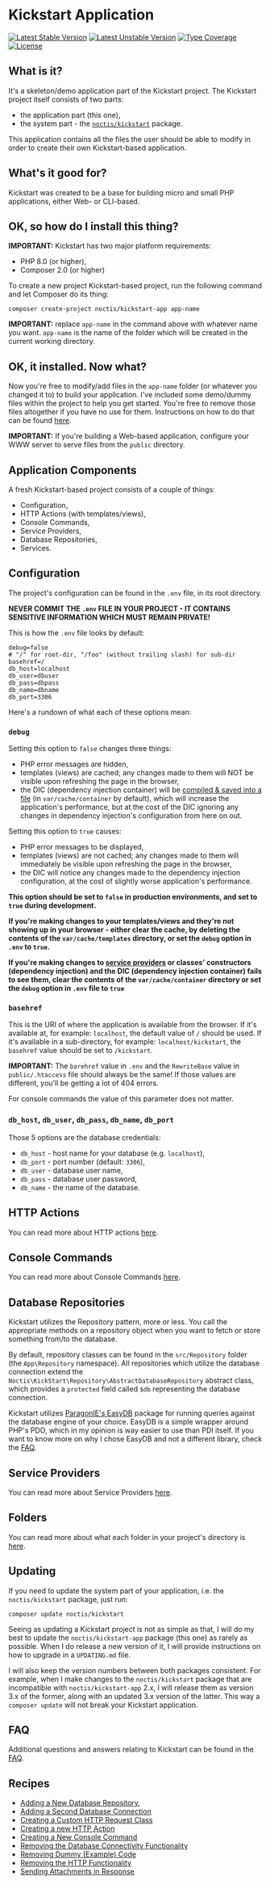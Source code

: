 # Kickstart Application

[![Latest Stable Version](https://poser.pugx.org/noctis/kickstart-app/v)](//packagist.org/packages/noctis/kickstart-app)
[![Latest Unstable Version](https://poser.pugx.org/noctis/kickstart-app/v/unstable)](//packagist.org/packages/noctis/kickstart-app)
[![Type Coverage](https://shepherd.dev/github/Noctis/kickstart-app/coverage.svg)](https://shepherd.dev/github/Noctis/kickstart-app)
[![License](https://poser.pugx.org/noctis/kickstart-app/license)](//packagist.org/packages/noctis/kickstart-app)

## What is it?

It's a skeleton/demo application part of the Kickstart project. The Kickstart project itself consists of two parts:

* the application part (this one),
* the system part - the [`noctis/kickstart`](https://github.com/Noctis/kickstart) package.

This application contains all the files the user should be able to modify in order to create their own Kickstart-based 
application.

## What's it good for?

Kickstart was created to be a base for building micro and small PHP applications, either Web- or CLI-based.  

## OK, so how do I install this thing?

**IMPORTANT:** Kickstart has two major platform requirements:

* PHP 8.0 (or higher),
* Composer 2.0 (or higher)

To create a new project Kickstart-based project, run the following command and let Composer do its thing:

```shell
composer create-project noctis/kickstart-app app-name
```

**IMPORTANT:** replace `app-name` in the command above with whatever name you want. `app-name` is the name of the folder 
which will be created in the current working directory.

## OK, it installed. Now what?

Now you're free to modify/add files in the `app-name` folder (or whatever you changed it to) to build your application. 
I've included some demo/dummy files within the project to help you get started. You're free to remove those files 
altogether if you have no use for them. Instructions on how to do that can be found 
[here](docs/cookbook/Removing_Dummy_Code.md).

**IMPORTANT:** If you're building a Web-based application, configure your WWW server to serve files from the `public` 
directory.

## Application Components

A fresh Kickstart-based project consists of a couple of things:

* Configuration,
* HTTP Actions (with templates/views),
* Console Commands,
* Service Providers,
* Database Repositories,
* Services.

## Configuration

The project's configuration can be found in the `.env` file, in its root directory.

**NEVER COMMIT THE `.env` FILE IN YOUR PROJECT - IT CONTAINS SENSITIVE INFORMATION WHICH MUST REMAIN PRIVATE!**

This is how the `.env` file looks by default:

```dotenv
debug=false
# "/" for root-dir, "/foo" (without trailing slash) for sub-dir
basehref=/
db_host=localhost
db_user=dbuser
db_pass=dbpass
db_name=dbname
db_port=3306
```

Here's a rundown of what each of these options mean:

### `debug`

Setting this option to `false` changes three things:

* PHP error messages are hidden,
* templates (views) are cached; any changes made to them will NOT be visible upon refreshing the page in the browser,
* the DIC (dependency injection container) will be 
  [compiled & saved into a file](https://php-di.org/doc/performances.html#deployment-in-production) 
  (in `var/cache/container` by default), which will increase the application's performance, but at the cost of the DIC 
  ignoring any changes in dependency injection's configuration from here on out.

Setting this option to `true` causes:

* PHP error messages to be displayed,
* templates (views) are not cached; any changes made to them will immediately be visible upon refreshing the page in the
  browser,
* the DIC will notice any changes made to the dependency injection configuration, at the cost of slightly worse
  application's performance.

**This option should be set to `false` in production environments, and set to `true` during development.**

**If you're making changes to your templates/views and they're not showing up in your browser - either clear the cache,
by deleting the contents of the `var/cache/templates` directory, or set the `debug` option in `.env` to `true`.**

**If you're making changes to [service providers](docs/Service_Providers.md) or classes' constructors (dependency 
injection) and the DIC (dependency injection container) fails to see them, clear the contents of the 
`var/cache/container` directory or set the `debug` option in `.env` file to `true`**  

### `basehref`

This is the URI of where the application is available from the browser. If it's available at, for example:
`localhost`, the default value of `/` should be used. If it's available in a sub-directory, for example: 
`localhost/kickstart`, the `basehref` value should be set to `/kickstart`.

**IMPORTANT:** The `barehref` value in `.env` and the `RewriteBase` value in `public/.htaccess` file should always be 
the same! If those values are different, you'll be getting a lot of 404 errors.

For console commands the value of this parameter does not matter.

### `db_host`, `db_user`, `db_pass`, `db_name`, `db_port`

Those 5 options are the database credentials:

* `db_host` - host name for your database (e.g. `localhost`),
* `db_port` - port number (default: `3306`),
* `db_user` - database user name,
* `db_pass` - database user password,
* `db_name` - the name of the database.

## HTTP Actions

You can read more about HTTP actions [here](docs/HTTP.md).

## Console Commands

You can read more about Console Commands [here](docs/Console.md).

## Database Repositories

Kickstart utilizes the Repository pattern, more or less. You call the appropriate methods on a repository object when
you want to fetch or store something from/to the database. 

By default, repository classes can be found in the `src/Repository` folder (the `App\Repository` namespace). All 
repositories which utilize the database connection extend the `Noctis\KickStart\Repository\AbstractDatabaseRepository` 
abstract class, which provides a `protected` field called `$db` representing the database connection.

Kickstart utilizes [ParagonIE's EasyDB](https://github.com/paragonie/easydb) package for running queries against the
database engine of your choice. EasyDB is a simple wrapper around PHP's PDO, which in my opinion is way easier to use
than PDI itself. If you want to know more on why I chose EasyDB and not a different library, check the [FAQ](docs/FAQ.md).

## Service Providers

You can read more about Service Providers [here](docs/Service_Providers.md).

## Folders

You can read more about what each folder in your project's directory is [here](docs/Folders.md).

## Updating

If you need to update the system part of your application, i.e. the `noctis/kickstart` package, just run:

```shell
composer update noctis/kickstart
```

Seeing as updating a Kickstart project is not as simple as that, I will do my best to update the `noctis/kickstart-app`
package (this one) as rarely as possible. When I do release a new version of it, I will provide instructions on how to
upgrade in a `UPDATING.md` file.

I will also keep the version numbers between both packages consistent. For example, when I make changes to the 
`noctis/kickstart` package that are incompatible with `noctis/kickstart-app` 2.x, I will release them as version 3.x
of the former, along with an updated 3.x version of the latter. This way a `composer update` will not break your 
Kickstart application.

## FAQ

Additional questions and answers relating to Kickstart can be found in the [FAQ](docs/FAQ.md).

## Recipes

* [Adding a New Database Repository](docs/cookbook/Adding_Database_Repository.md),
* [Adding a Second Database Connection](docs/cookbook/Adding_Second_Database_Connection.md)
* [Creating a Custom HTTP Request Class](docs/cookbook/Custom_Http_Request.md)
* [Creating a new HTTP Action](docs/cookbook/New_Http_Action.md)
* [Creating a New Console Command](docs/cookbook/New_Console_Command.md)
* [Removing the Database Connectivity Functionality](docs/cookbook/Removing_Database_Connectivity.md)
* [Removing Dummy (Example) Code](docs/cookbook/Removing_Dummy_Code.md)
* [Removing the HTTP Functionality](docs/cookbook/Removing_Http_Functionality.md)
* [Sending Attachments in Response](docs/cookbook/Sending_Attachments.md)